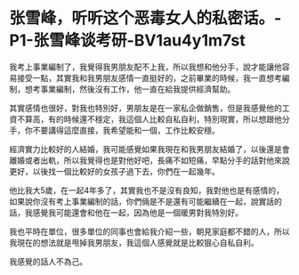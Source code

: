 # 张雪峰，听听这个恶毒女人的私密话。-P1-张雪峰谈考研-BV1au4y1m7st

我考上事業編制了，我覺得我男朋友配不上我，所以我想和他分手，說才能讓他容易接受一點，其實我和我男朋友感情一直挺好的，之前畢業的時候，我一直想考編制，想考事業編制，然後沒有工作，他一直在給我提供經濟幫助。

其實感情也很好，對我也特別好，男朋友是在一家私企做銷售，但是我感覺他的工資不算高，有的時候還不穩定，我這個人比較自私自利，特別現實，所以想跟他分手，你不要講得這麼直接，我希望能和一個，工作比較安穩。

經濟實力比較好的人結婚，我可能感覺如果我現在和我男朋友結婚了，以後還是會離婚或者出軌，所以我覺得也是對他好吧，長痛不如短痛，早點分手的話對他來說更好，以後找一個比較好的女孩子過下去，你們在一起幾年。

他比我大5歲，在一起4年多了，其實我也不是沒有良知，我對他也是有感情的，如果說你沒有考上事業編制的話，你們倆是不是還有可能繼續在一起，說實話的話，我感覺我可能還會和他在一起，因為他是一個暖男對我特別好。

我也平時在單位，很多單位的同事也會給我介紹一些，朝見家庭都不錯的人，所以我現在的想法就是甩掉我男朋友，我這個人感覺就是比較狠心自私自利。

我感覺的話人不為己。